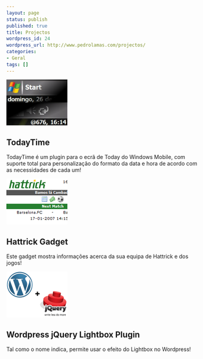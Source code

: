 ```yaml
---
layout: page
status: publish
published: true
title: Projectos
wordpress_id: 24
wordpress_url: http://www.pedrolamas.com/projectos/
categories:
- Geral
tags: []
---
```

[![TodayTime](wp-content/uploads/2007/12/todaytime.png)](todaytime/)

TodayTime
------------------------------------------------------------------------------------------------------

TodayTime é um plugin para o ecrã de Today do Windows Mobile, com suporte total para personalização do formato da data e hora de acordo com as necessidades de cada um!

[![Hattrick Gadget](wp-content/uploads/2007/12/hattrick.png)](hattrick-gadget/)

Hattrick Gadget
-----------------------------------------------------------------------------------------------------------------------

Este gadget mostra informações acerca da sua equipa de Hattrick e dos jogos!

[![jQuery Lightbox Plugin](wp-content/uploads/2008/01/wordpress_jquery.png)](jquery-lightbox/)

Wordpress jQuery Lightbox Plugin
-------------------------------------------------------------------------------------------------------------------------------------------------------

Tal como o nome indica, permite usar o efeito do Lightbox no Wordpress!
